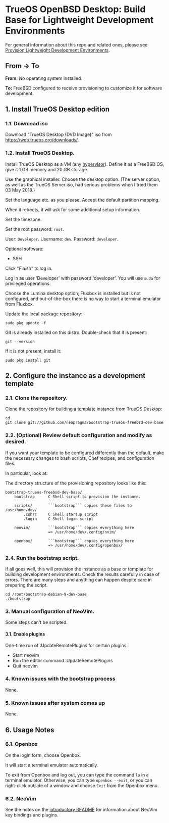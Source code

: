 # TrueOS OpenBSD Desktop: Build Base for Lightweight Development Environments

For general information about this repo and related ones, please see [Provision Lightweight Development Environments](http://github.com/neopragma/provision-lightweight-development-environments).

## From -> To

**From:** No operating system installed.

**To:** FreeBSD configured to receive provisioning to customize it for software development.

## 1. Install TrueOS Desktop edition

### 1.1. Download iso

Download "TrueOS Desktop (DVD Image)" iso from <a href="https://web.trueos.org/downloads/">https://web.trueos.org/downloads/</a>.

### 1.2. Install TrueOS Desktop.

Install TrueOS Desktop as a VM (any [hypervisor](hypervisor.md)). Define it as a FreeBSD OS, give it 1 GB memory and 20 GB storage.

Use the graphical installer. Choose the desktop option. (The server option, as well as the TrueOS Server iso, had serious problems when I tried them 03 May 2018.)

Set the language etc. as you please. Accept the default partition mapping.

When it reboots, it will ask for some additional setup information.

Set the timezone.

Set the root password: ```root```.

User: ```Developer```.
Username: ```dev```.
Password: ```developer```.

Optional software:

- SSH

Click "Finish" to log in.

Log in as user 'Developer' with password 'developer'. You will use ```sudo``` for privileged operations.

Choose the Lumina desktop option; Fluxbox is installed but is not configured, and out-of-the-box there is no way to start a terminal emulator from Fluxbox. 

Update the local package repository:

```shell
sudo pkg update -f
```

Git is already installed on this distro. Double-check that it is present:

```shell
git --version
```

If it is not present, install it:

```shell
sudo pkg install git
```

## 2. Configure the instance as a development template

### 2.1. Clone the repository.

Clone the repository for building a template instance from TrueOS Desktop:

```shell 
cd 
git clone git://github.com/neopragma/bootstrap-trueos-freebsd-dev-base
``` 

### 2.2. (Optional) Review default configuration and modify as desired.

If you want your template to be configured differently than the default, make the necessary changes to bash scripts, Chef recipes, and configuration files. 

In particular, look at:

The directory structure of the provisioning repository looks like this:

```
bootstrap-trueos-freebsd-dev-base/
    bootstrap      C Shell script to provision the instance.

    scripts/       ```bootstrap``` copies these files to /usr/home/dev/
        .cshrc     C Shell startup script
        .login     C Shell login script

    neovim/        ```bootstrap``` copies everything here
                   => /usr/home/dev/.config/nvim/

    openbox/       ```bootstrap``` copies everything here
                   => /usr/home/dev/.config/openbox/
```

### 2.4. Run the bootstrap script.

If all goes well, this will provision the instance as a base or template for building development environments. Check the results carefully in case of errors. There are many steps and anything can happen despite care in preparing the script. 

```shell 
cd /root/bootstrap-debian-9-dev-base
./bootstrap 
``` 

### 3. Manual configuration of NeoVim.

Some steps can't be scripted. 

#### 3.1. Enable plugins 

One-time run of :UpdateRemotePlugins for certain plugins.

- Start neovim 
- Run the editor command :UpdateRemotePlugins
- Quit neovim

### 4. Known issues with the bootstrap process

None.

### 5. Known issues after system comes up

None.

## 6. Usage Notes

### 6.1. Openbox

On the login form, choose Openbox.

It will start a terminal emulator automatically. 

To exit from Openbox and log out, you can type the command ```lo``` in a terminal emulator. Otherwise, you can type ```openbox --exit```, or you can right-click outside of a window and choose ```Exit``` from the Openbox menu.

### 6.2. NeoVim

See the notes on the [introductory README](http://github.com/neopragma/provision-lightweight-development-environment) for information about NeoVim key bindings and plugins.
